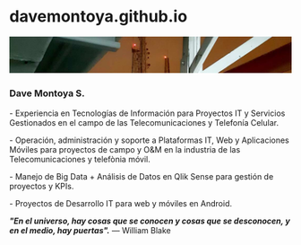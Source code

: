 <!-- Descripciòn inicial de mi repositorio personal en Github -->
# davemontoya.github.io
<picture>
 <source media="(prefers-color-scheme: dark)" srcset="./img/Banner_1080.jpg">
 <source media="(prefers-color-scheme: light)" srcset="./img/Banner_1080.jpg">
 <img alt="Dave Montoya" src="./img/Banner_1080.jpg">
</picture>
<!-- ## About me -->
<p></p>
<h3><b><strong>Dave Montoya S.</strong></b></h3>
<p></p>
- Experiencia en Tecnologías de Información para Proyectos IT y Servicios Gestionados en el campo de las Telecomunicaciones y Telefonía Celular. 
<p></p>
- Operación, administración y soporte a Plataformas IT, Web y Aplicaciones Móviles para proyectos de campo y O&M en la industria de las Telecomunicaciones y telefònia móvil.
<p></p>
-  Manejo de Big Data + Análisis de Datos en Qlik Sense para gestión de proyectos y KPIs.
<p></p>
-  Proyectos de Desarrollo IT para web y móviles en Android.
<p></p>
<p></p>
<break></break>
<break></break>
<b><i>"En el universo, hay cosas que se conocen y cosas que se desconocen, y en el medio, hay puertas".</i></b>
— William Blake
